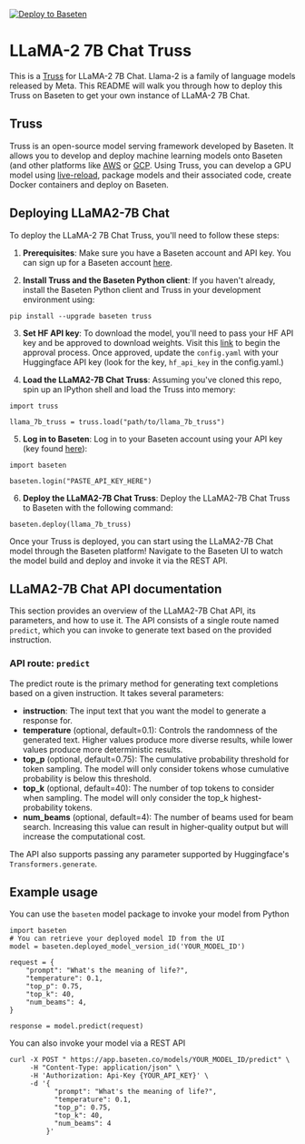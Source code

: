 [![Deploy to Baseten](https://user-images.githubusercontent.com/2389286/236301770-16f46d4f-4e23-4db5-9462-f578ec31e751.svg)](https://app.baseten.co/explore/llama)

# LLaMA-2 7B Chat Truss

This is a [Truss](https://truss.baseten.co/) for LLaMA-2 7B Chat. Llama-2 is a family of language models released by Meta. This README will walk you through how to deploy this Truss on Baseten to get your own instance of LLaMA-2 7B Chat.

## Truss

Truss is an open-source model serving framework developed by Baseten. It allows you to develop and deploy machine learning models onto Baseten (and other platforms like [AWS](https://truss.baseten.co/deploy/aws) or [GCP](https://truss.baseten.co/deploy/gcp). Using Truss, you can develop a GPU model using [live-reload](https://baseten.co/blog/technical-deep-dive-truss-live-reload), package models and their associated code, create Docker containers and deploy on Baseten.

## Deploying LLaMA2-7B Chat

To deploy the LLaMA-2 7B Chat Truss, you'll need to follow these steps:

1. __Prerequisites__: Make sure you have a Baseten account and API key. You can sign up for a Baseten account [here](https://app.baseten.co/signup).

2. __Install Truss and the Baseten Python client__: If you haven't already, install the Baseten Python client and Truss in your development environment using:
```
pip install --upgrade baseten truss
```

3. __Set HF API key__: To download the model, you'll need to pass your HF API key and be approved to download weights. Visit this [link](https://huggingface.co/meta-llama/Llama-2-7b-chat-hf) to begin the approval process. Once approved, update the `config.yaml` with your Huggingface API key (look for the key, `hf_api_key` in the config.yaml.)

4. __Load the LLaMA2-7B Chat Truss__: Assuming you've cloned this repo, spin up an IPython shell and load the Truss into memory:
```
import truss

llama_7b_truss = truss.load("path/to/llama_7b_truss")
```

5. __Log in to Baseten__: Log in to your Baseten account using your API key (key found [here](https://app.baseten.co/settings/account/api_keys)):
```
import baseten

baseten.login("PASTE_API_KEY_HERE")
```

6. __Deploy the LLaMA2-7B Chat Truss__: Deploy the LLaMA2-7B Chat Truss to Baseten with the following command:
```
baseten.deploy(llama_7b_truss)
```

Once your Truss is deployed, you can start using the LLaMA2-7B Chat model through the Baseten platform! Navigate to the Baseten UI to watch the model build and deploy and invoke it via the REST API.

## LLaMA2-7B Chat API documentation
This section provides an overview of the LLaMA2-7B Chat API, its parameters, and how to use it. The API consists of a single route named  `predict`, which you can invoke to generate text based on the provided instruction.

### API route: `predict`
The predict route is the primary method for generating text completions based on a given instruction. It takes several parameters:

- __instruction__: The input text that you want the model to generate a response for.
- __temperature__ (optional, default=0.1): Controls the randomness of the generated text. Higher values produce more diverse results, while lower values produce more deterministic results.
- __top_p__ (optional, default=0.75): The cumulative probability threshold for token sampling. The model will only consider tokens whose cumulative probability is below this threshold.
- __top_k__ (optional, default=40): The number of top tokens to consider when sampling. The model will only consider the top_k highest-probability tokens.
- __num_beams__ (optional, default=4): The number of beams used for beam search. Increasing this value can result in higher-quality output but will increase the computational cost.

The API also supports passing any parameter supported by Huggingface's `Transformers.generate`.

## Example usage

You can use the `baseten` model package to invoke your model from Python
```
import baseten
# You can retrieve your deployed model ID from the UI
model = baseten.deployed_model_version_id('YOUR_MODEL_ID')

request = {
    "prompt": "What's the meaning of life?",
    "temperature": 0.1,
    "top_p": 0.75,
    "top_k": 40,
    "num_beams": 4,
}

response = model.predict(request)
```

You can also invoke your model via a REST API
```
curl -X POST " https://app.baseten.co/models/YOUR_MODEL_ID/predict" \
     -H "Content-Type: application/json" \
     -H 'Authorization: Api-Key {YOUR_API_KEY}' \
     -d '{
           "prompt": "What's the meaning of life?",
           "temperature": 0.1,
           "top_p": 0.75,
           "top_k": 40,
           "num_beams": 4
         }'

```
